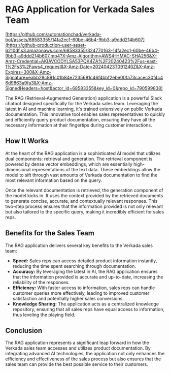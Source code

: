 # RAG Application for Verkada Sales Team

[https://github.com/automationchad/verkada-bot/assets/68583355/14fa2ec1-60be-46b4-9bb3-a9ddd214b607](https://github-production-user-asset-6210df.s3.amazonaws.com/68583355/324770163-14fa2ec1-60be-46b4-9bb3-a9ddd214b607.mp4?X-Amz-Algorithm=AWS4-HMAC-SHA256&X-Amz-Credential=AKIAVCODYLSA53PQK4ZA%2F20240423%2Fus-east-1%2Fs3%2Faws4_request&X-Amz-Date=20240423T091240Z&X-Amz-Expires=300&X-Amz-Signature=eabb28c891c01b84e7235681c46f4bbf2ebe00fa73cacec30f4c46d9863a9fa3&X-Amz-SignedHeaders=host&actor_id=68583355&key_id=0&repo_id=790599838)


The RAG (Retrieval-Augmented Generation) application is a powerful Slack chatbot designed specifically for the Verkada sales team. Leveraging the latest in AI and machine learning, it's trained extensively on public Verkada documentation. This innovative tool enables sales representatives to quickly and efficiently query product documentation, ensuring they have all the necessary information at their fingertips during customer interactions.

## How It Works

At the heart of the RAG application is a sophisticated AI model that utilizes dual components: retrieval and generation. The retrieval component is powered by dense vector embeddings, which are essentially high-dimensional representations of the text data. These embeddings allow the model to sift through vast amounts of Verkada documentation to find the most relevant information based on the query.

Once the relevant documentation is retrieved, the generation component of the model kicks in. It uses the context provided by the retrieved documents to generate concise, accurate, and contextually relevant responses. This two-step process ensures that the information provided is not only relevant but also tailored to the specific query, making it incredibly efficient for sales reps.

## Benefits for the Sales Team

The RAG application delivers several key benefits to the Verkada sales team:

- **Speed:** Sales reps can access detailed product information instantly, reducing the time spent searching through documentation.
- **Accuracy:** By leveraging the latest in AI, the RAG application ensures that the information provided is accurate and up-to-date, increasing the reliability of the responses.
- **Efficiency:** With faster access to information, sales reps can handle customer queries more effectively, leading to improved customer satisfaction and potentially higher sales conversions.
- **Knowledge Sharing:** The application acts as a centralized knowledge repository, ensuring that all sales reps have equal access to information, thus leveling the playing field.

## Conclusion

The RAG application represents a significant leap forward in how the Verkada sales team accesses and utilizes product documentation. By integrating advanced AI technologies, the application not only enhances the efficiency and effectiveness of the sales process but also ensures that the sales team can provide the best possible service to their customers.
